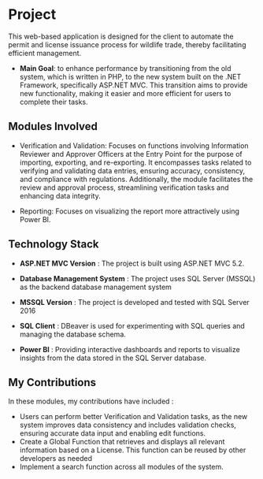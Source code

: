 # Project

This web-based application is designed for the client to automate the permit and license issuance process for wildlife trade, thereby facilitating efficient management.

- **Main Goal**: to enhance performance by transitioning from the old system, which is written in PHP, to the new system built on the .NET Framework,
  specifically ASP.NET MVC. This transition aims to provide new functionality, making it easier and more efficient for users to complete their tasks.
  
## Modules Involved

- Verification and Validation: Focuses on functions involving Information Reviewer and Approver Officers at the Entry Point for the purpose of importing, exporting, and re-exporting. It encompasses tasks related to verifying and validating data entries, ensuring accuracy, consistency, and compliance with regulations. Additionally, the module facilitates the review and approval process, streamlining verification tasks and enhancing data integrity.

- Reporting: Focuses on visualizing the report more attractively using Power BI.

## Technology Stack

- **ASP.NET MVC Version** : The project is built using ASP.NET MVC 5.2.

- **Database Management System** : The project uses SQL Server (MSSQL) as the backend database management system

- **MSSQL Version** : The project is developed and tested with SQL Server 2016

- **SQL Client** : DBeaver is used for experimenting with SQL queries and managing the database schema.

- **Power BI** : Providing interactive dashboards and reports to visualize insights from the data stored in the SQL Server database.

## My Contributions

In these modules, my contributions have included :

- Users can perform better Verification and Validation tasks, as the new system improves data consistency and includes validation checks, ensuring accurate data input and enabling edit functions.
- Create a Global Function that retrieves and displays all relevant information based on a License. This function can be reused by other developers as needed
- Implement a search function across all modules of the system.


